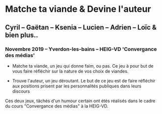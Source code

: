 # Matche ta viande & Devine l'auteur
## Cyril – Gaëtan – Ksenia – Lucien – Adrien – Loïc & bien plus..
### Novembre 2019 – Yverdon-les-bains – HEIG-VD 'Convergance des médias'

- Matche ta viande, un jeu qui donne faim, ou pas. 
  Ce jeu à pour but de vous faire réfléchir sur la nature de vos choix de viandes. 
  
- Trouve l'auteur, un jeu déroutant. 
  Le but de ce jeu est de faire réfléchir aux positions prisent par les personnalités publiques dans leurs discours
  
Ces deux jeux, tâchés d'un humour certain ont étés réalisés dans le cadre du cours "Convergance des médias" à la HEIG-VD. 
  
  
